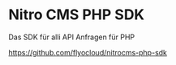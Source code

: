 # Nitro CMS PHP SDK

Das SDK für alli API Anfragen für PHP

https://github.com/flyocloud/nitrocms-php-sdk